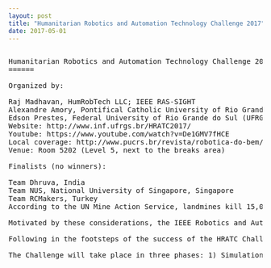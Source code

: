 ```yaml
---
layout: post
title: "Humanitarian Robotics and Automation Technology Challenge 2017"
date: 2017-05-01
---
```


<pre>

Humanitarian Robotics and Automation Technology Challenge 2017
======

Organized by: 

Raj Madhavan, HumRobTech LLC; IEEE RAS-SIGHT
Alexandre Amory, Pontifical Catholic University of Rio Grande do Sul (PUCRS)
Edson Prestes, Federal University of Rio Grande do Sul (UFRGS)
Website: http://www.inf.ufrgs.br/HRATC2017/
Youtube: https://www.youtube.com/watch?v=De1GMV7fHCE
Local coverage: http://www.pucrs.br/revista/robotica-do-bem/
Venue: Room 5202 (Level 5, next to the breaks area)

Finalists (no winners):

Team Dhruva, India
Team NUS, National University of Singapore, Singapore
Team RCMakers, Turkey
According to the UN Mine Action Service, landmines kill 15,000–20,000 people every year (mostly children) and maim countless more across 78 countries. Demining efforts cost US$ 300-1000 per mine, and, for every 5000 mines cleared, one person is killed and two are injured. Thus, clearing post-combat regions of landmines has proven to be a difficult, risky, dangerous and expensive task with enormous social implications for civilians.

Motivated by these considerations, the IEEE Robotics and Automation Society – Special Interest Group on Humanitarian Technology (RAS–SIGHT) is inviting the academic and non-academic community to participate in the second Humanitarian Robotics and Automation Technology Challenge (HRATC) at the 2017 International Conference on Robotics and Automation (ICRA 2017) to be held in Singapore.

Following in the footsteps of the success of the HRATC Challenge that was held at ICRA in consecutive years from 2014 to 2016, this fourth HRATC edition will continue to focus on promoting the development of new strategies for autonomous landmine detection using a mobile (ground) robot.

The Challenge will take place in three phases: 1) Simulation Phase, 2) Testing Phase, and 3) Finals Phase. The strategies developed by the participating teams will be objectively and quantitatively evaluated according to the following criteria: exploration time and environmental coverage; detection and classification quality; and landmine avoidance. Teams will be progressively eliminated after each phase and the remaining teams would move on to the next phase culminating in the Challenge (Finals) phase at ICRA 2017. It should be noted that the teams do not need to purchase or build a robot instrumented with sensors or any of the accompanying software. Every team can participate remotely in each of the phases.



</pre>
